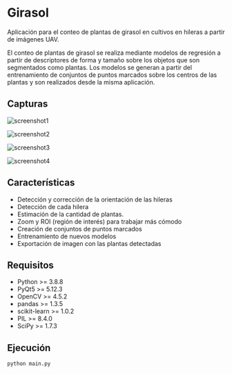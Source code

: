 # Girasol

Aplicación para el conteo de plantas de girasol en cultivos en hileras a partir de imágenes UAV.

El conteo de plantas de girasol se realiza mediante modelos de regresión a partir de descriptores de forma y tamaño sobre los objetos que son segmentados como plantas. Los modelos se generan a partir del entrenamiento de conjuntos de puntos marcados sobre los centros de las plantas y son realizados desde la misma aplicación.

## Capturas

![screenshot1](https://user-images.githubusercontent.com/75378876/176986446-b894df29-db65-4c27-9a5c-f9be1cf801aa.png)

![screenshot2](https://user-images.githubusercontent.com/75378876/176986449-479e3feb-9b25-4efa-b0ec-7543ccdcd853.png)

![screenshot3](https://user-images.githubusercontent.com/75378876/176986451-da5a1398-7c3c-49f9-be13-571aad8ab11a.png)

![screenshot4](https://user-images.githubusercontent.com/75378876/176986452-cba227e9-190c-4684-bbb3-036bc742bff8.png)

## Características

* Detección y corrección de la orientación de las hileras
* Detección de cada hilera
* Estimación de la cantidad de plantas.
* Zoom y ROI (región de interés) para trabajar más cómodo
* Creación de conjuntos de puntos marcados
* Entrenamiento de nuevos modelos
* Exportación de imagen con las plantas detectadas

## Requisitos

* Python >= 3.8.8
* PyQt5 >= 5.12.3
* OpenCV >= 4.5.2
* pandas >= 1.3.5
* scikit-learn >= 1.0.2
* PIL >= 8.4.0
* SciPy >= 1.7.3

## Ejecución

```
python main.py
```

